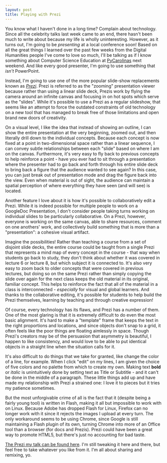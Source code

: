 ```yaml
---
layout: post
title: Playing with Prezi
---
```


You know what I haven't done in a long time? Complain about technology. Since all the celebrity talks last week came to an end, there hasn't been much to write about because my life is wholly uninteresting. However, as it turns out, I'm going to be <em>presenting</em> at a local conference soon! Based on all the great things I learned over the past few weeks from the Digital Humanities people I've come to love so much, I'll be talking as if I know something about Computer Science Education at <a href="http://blog.pycarolinas.org/">PyCarolinas</a> next weekend. And like every good presenter, I'm going to use something that <em>isn't</em> PowerPoint.

Instead, I'm going to use one of the more popular slide-show replacements known as <em><a href="http://prezi.com">Prezi</a></em>. Prezi is referred to as the "zooming" presentation viewer because rather than using a linear slide deck, Prezis work by flying the camera around an infinite canvas and focusing in on hot spots which serve as the "slides". While it's possible to use a Prezi as a regular slideshow, that seems like an attempt to force the outdated constraints of old technology on a new tool that has managed to break free of those limitations and open brand new doors of creativity.

On a visual level, I like the idea that instead of showing an outline, I can show the entire presentation at the very beginning, zoomed out, and then literally drill down to the individual concepts. Because each concept is now fixed at a point in two-dimensional space rather than a linear sequence, I can convey subtle relationships between each "slide" based on where I am on the canvas. Furthermore, it's very easy to fly back to previous concepts to help reinforce a point - have you ever had to sit through a presentation where the presenter had to go back and forth through his entire slide deck to bring back a figure that the audience wanted to see again? In this case, you can just break out of presentation mode and drag the figure back into the view. Even when material is out of sight, the audience can maintain a spatial perception of where everything they have seen (and will see) is located.

Another feature I love about it is how it's possible to collaboratively edit a Prezi. While it is indeed possible for multiple people to work on a GoogleDoc Presentation, I don't consider people taking turns working on individual slides to be particularly collaborative. On a Prezi, however, everyone is working on the same canvas, able to share resources, comment on one anothers' work, and collectively build something that is more than a "presentation": a cohesive visual artifact.

Imagine the possibilities! Rather than teaching a course from a set of disjoint slide decks, the entire course could be taught from a single Prezi that represents a mind map of every concept in the course - that way when students go back to study, they don't think about whether it was covered in lecture 6 or lecture 8, but which subject it is connected to. It's also very easy to zoom back to older concepts that were covered in previous lectures, but doing so on the same Prezi rather than simply copying the slide over again for the next class keeps the old material in its original, familiar concept. This helps to reinforce the fact that all of the material in a class is interconnected - <em>especially</em> for visual and global learners. And thanks to the collaborative editing, it's possible for students to help build the Prezi themselves, learning by teaching and through creative expression!

Of course, every technology has its flaws, and Prezi has a number of them. One of the most glaring is that it is extremely difficult to do even the most basic alignment. It's hard to make a "template" frame that keeps the text in the right proportions and locations, and since objects don't snap to a grid, it often feels like the poor things are floating aimlessly in space. Though Prezi's creators may be of the persuasion that asymmetry is beautiful, I happen to like consistency, and would love to be able to put identical objects in a straight line when the situation calls for it.

It's also difficult to do things that we take for granted, like change the color of a line, for example. When I click "edit" on my lines, I am given the choice of five colors and no palette from which to create my own. Making text <strong>bold</strong> or <em>italic</em> is unintuitively done by setting text as Title or Subtitle - and it can't be done in the middle of a paragraph. These little things add up and have made my relationship with Prezi a strained one: I love it to pieces but it tries my patience sometimes.

But the most unforgivable crime of all is the fact that it (despite being a fairly young tool) is written in Flash, making it all but impossible to work with on Linux. Because Adobe has dropped Flash for Linux, Firefox can no longer work with it since it rejects the images I upload at every turn. The only workaround seems to be using Chrome, since Google is still maintaining a Flash plugin of its own, turning Chrome into more of an Office tool than a browser (for docs and Prezis). Prezi could have been a great way to promote HTML5, but there's just no accounting for bad taste.

<a href="http://prezi.com/5aebr-srihp1/why-python-makes-a-good-first-language/">The Prezi my talk can be found here</a>. I'm still tweaking it here and there, but feel free to take whatever you like from it. I'm all about sharing and remixing, yo.

